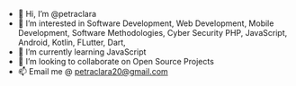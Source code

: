 - 👋 Hi, I’m @petraclara
- 👀 I’m interested in Software Development, Web Development, Mobile Development, Software Methodologies, Cyber Security PHP, JavaScript, Android, Kotlin, FLutter, Dart, 
- 🌱 I’m currently learning JavaScript
- 💞️ I’m looking to collaborate on Open Source Projects
- 📫 Email me @ petraclara20@gmail.com

<!---
petraclara/petraclara is a ✨ special ✨ repository because its `README.md` (this file) appears on your GitHub profile.
You can click the Preview link to take a look at your changes.
--->
